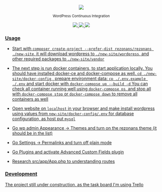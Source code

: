<p align="center"><img src="https://comet.by/img/resonans-1-compiled.svg"></p>
<p align="center"><sup>WordPress Continuous Integration</sup></p>
<p align="center">
<a href="https://travis-ci.org/rezonans/rezonans"><img src="https://travis-ci.org/rezonans/rezonans.svg?branch=master">
<img src="https://img.shields.io/packagist/dt/rezonans/rezonans.svg">
<img src="https://img.shields.io/github/license/rezonans/rezonans.svg">
</p>

### Usage

* Start with `composer create-project --prefer-dist rezonans/rezonans ./new-site`, 
it will download wordpress to `./new-site/wordpress`, 
and other required packages to `./new-site/vendor`


* The next step is run docker containers, to start application locally. 
You should have installed docker-ce and docker-compose as well. 
`cd ./new-site/docker-config` , prepare environment data: `cp ./.env.example ./.env` 
and start docker with `docker-compose up --build -d` 
You can check all container running well using `docker-compose ps`, 
and stop all with `docker-compose stop` 
or `docker-compose down` to remove all containers as well 


* Open website on `localhost` in your browser and make install wordpress using values from 
`new-site/docker-config/.env` for database configuration, as host put `mysql`


* Go wp admin Appearance -> Themes and turn on the rezonans theme (it should be in the list)
* Go Settings -> Permalinks and turn off plain mode
* Go Plugins and activate Advanced Custom Fields plugin


* Research src/app/App.php to understanding routes

### Development

The project still under construction, as [the task board I'm using Trello](https://trello.com/b/bEfVUNZF/rezonans)